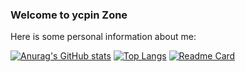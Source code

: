 ### Welcome to ycpin Zone

Here is some personal information about me:

<!-- - 🔭 I'm Chinese and currently working in Hangzhou.
- 📖 I'm currently learning && using React.js/Next.js...
- 🌱 Ask me about any question about my repos or directly give me a issue/pr~
- 📫 How to reach me: zhoudeyou945@126.com.
- 💬 Wechat: zhoudeyou945. -->


[![Anurag's GitHub stats](https://github-readme-stats.vercel.app/api?username=ycpin0624&theme=dracula)](https://github.com/ycpin0624)
[![Top Langs](https://github-readme-stats.vercel.app/api/top-langs/?username=ycpin0624&layout=compact&theme=dracula)](https://github.com/anuraghazra/github-readme-stats)
[![Readme Card](https://github-readme-stats.vercel.app/api/pin/?username=ycpin0624&repo=Taiwan-Railway-Inquiry-Bot&theme=buefy)](https://github.com/ycpin0624/Taiwan-Railway-Inquiry-Bot)
